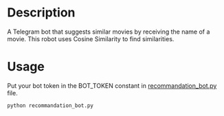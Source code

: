 # Description
A Telegram bot that suggests similar movies by receiving the name of a movie. This robot uses Cosine Similarity to find similarities.
# Usage
Put your bot token in the BOT_TOKEN constant in [recommandation_bot.py](./recommandation_bot.py) file.
```
python recommandation_bot.py
```